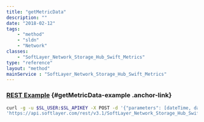 ```yaml
---
title: "getMetricData"
description: ""
date: "2018-02-12"
tags:
    - "method"
    - "sldn"
    - "Network"
classes:
    - "SoftLayer_Network_Storage_Hub_Swift_Metrics"
type: "reference"
layout: "method"
mainService : "SoftLayer_Network_Storage_Hub_Swift_Metrics"
---
```


### [REST Example](#getMetricData-example) <a href="/article/rest/"><i class="fas fa-question"></i></a> {#getMetricData-example .anchor-link} 
```bash
curl -g -u $SL_USER:$SL_APIKEY -X POST -d '{"parameters": [dateTime, dateTime, string, string]}' \
'https://api.softlayer.com/rest/v3.1/SoftLayer_Network_Storage_Hub_Swift_Metrics/{SoftLayer_Network_Storage_Hub_Swift_MetricsID}/getMetricData'
```
